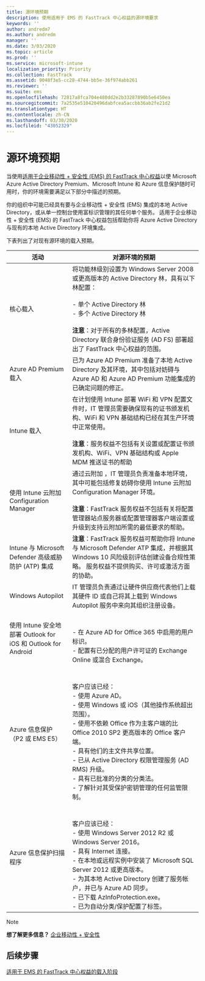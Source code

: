 ```yaml
---
title: 源环境预期
description: 使用适用于 EMS 的 FastTrack 中心权益的源环境要求
keywords: ''
author: andredm7
ms.author: andredm
manager: ''
ms.date: 3/03/2020
ms.topic: article
ms.prod: ''
ms.service: microsoft-intune
localization_priority: Priority
ms.collection: FastTrack
ms.assetid: 9048f3e5-cc28-4744-bb5e-36f974abb261
ms.reviewer: ''
ms.suite: ems
ms.openlocfilehash: 72817a8fca704e480dd2e2b33287890b5e6450ea
ms.sourcegitcommit: 7a2535e510420496dabfcea5accbb36ab2fe21d2
ms.translationtype: HT
ms.contentlocale: zh-CN
ms.lasthandoff: 03/30/2020
ms.locfileid: "43052329"
---
```

# <a name="source-environment-expectations"></a>源环境预期

当使用[适用于企业移动性 + 安全性 (EMS) 的 FastTrack 中心权益](EMS-fasttrack-benefit-for-EMS.md)以使 Microsoft Azure Active Directory Premium、Microsoft Intune 和 Azure 信息保护随时可用时，你的环境需要满足以下部分中描述的预期。

你的组织中可能已经具有要与企业移动性 + 安全性 (EMS) 集成的本地 Active Directory，或从单一控制台使用富标识管理的其任何单个服务。 适用于企业移动性 + 安全性 (EMS) 的 FastTrack 中心权益包括帮助你将 Azure Active Directory 与现有的本地 Active Directory 环境集成。

下表列出了对现有源环境的载入预期。

|活动|对源环境的预期|
|------------|----------------------------------|
|核心载入|将功能林级别设置为 Windows Server 2008 或更高版本的 Active Directory 林，具有以下林配置：<br /><br />-   单个 Active Directory 林<br />-   多个 Active Directory 林 </br></br>**注意**：对于所有的多林配置，Active Directory 联合身份验证服务 (AD FS) 部署超出了 FastTrack 中心权益的范围。|
|Azure AD Premium 载入|已为 Azure AD Premium 准备了本地 Active Directory 及其环境，其中包括对妨碍与 Azure AD 和 Azure AD Premium 功能集成的已确定问题的修正。|
|Intune 载入| 在计划使用 Intune 部署 WiFi 和 VPN 配置文件时，IT 管理员需要确保现有的证书颁发机构、WiFi 和 VPN 基础结构已经在其生产环境中正常使用。<br /><br /> **注意**：服务权益不包括有关设置或配置证书颁发机构、WiFi、VPN 基础结构或 Apple MDM 推送证书的帮助  |
|使用 Intune 云附加 Configuration Manager |通过云附加 ，IT 管理员负责准备本地环境，其中可能包括修复妨碍你使用 Intune 云附加 Configuration Manager 环境。<br /><br />**注意**：FastTrack 服务权益不包括有关将配置管理器站点服务器或配置管理器客户端设置或升级到支持云附加所需的最低要求的帮助。 |
|Intune 与 Microsoft Defender 高级威胁防护 (ATP) 集成|**注意**：FastTrack 服务权益可帮助你将 Intune 与 Microsoft Defender ATP 集成，并根据其 Windows 10 风险级别评估创建设备合规性策略。 服务权益不提供购买、许可或激活方面的协助。 |
|Windows Autopilot|IT 管理员负责通过让硬件供应商代表他们上载其硬件 ID 或自己将其上载到 Windows Autopilot 服务中来向其组织注册设备。 |
|使用 Intune 安全地部署 Outlook for iOS 和 Outlook for Android|<br /><br />-   在 Azure AD for Office 365 中启用的用户标识。<br />-   配置有已分配的用户许可证的 Exchange Online 或混合 Exchange。<br />|
|Azure 信息保护（P2 或 EMS E5）|<br /><br />客户应该已经： <br /> - 使用 Azure AD。<br />- 使用 Windows 或 iOS（其他操作系统超出范围）。<br /> - 使用不依赖 Office 作为主客户端的比 Office 2010 SP2 更高版本的 Office 客户端。 <br /> - 具有他们的主文件共享位置。  <br /> - 已从 Active Directory 权限管理服务 (AD RMS) 升级。 <br /> - 具有已批准的分类的分类法。 <br /> - 了解针对其受保护密钥管理的任何监管限制。 <br />|
|Azure 信息保护扫描程序|<br /><br /> 客户应该已经： <br /> - 使用 Windows Server 2012 R2 或 Windows Server 2016。<br /> - 具有 Internet 连接。 <br /> - 在本地或远程实例中安装了 Microsoft SQL Server 2012 或更高版本。  <br /> - 为其本地 Active Directory 创建了服务帐户，并已与 Azure AD 同步。  <br /> - 已下载 AzInfoProtection.exe。 <br /> - 已为自动分类/保护配置了标签。<br />|

> [!NOTE]
> **想了解更多信息？**
> [企业移动性 + 安全性](https://www.microsoft.com/cloud-platform/enterprise-mobility)

## <a name="next-steps"></a>后续步骤

[适用于 EMS 的 FastTrack 中心权益的载入阶段](EMS-onboarding-phases.md)

